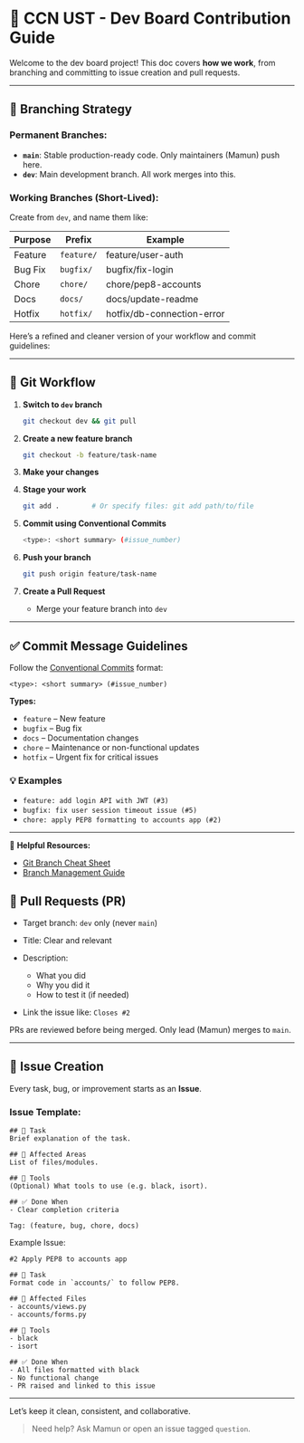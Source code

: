 # 🧭 CCN UST - Dev Board Contribution Guide

Welcome to the dev board project! This doc covers **how we work**, from branching and committing to issue creation and pull requests.

---

## 🧱 Branching Strategy

### Permanent Branches:

* **`main`**: Stable production-ready code. Only maintainers (Mamun) push here.
* **`dev`**: Main development branch. All work merges into this.

### Working Branches (Short-Lived):

Create from `dev`, and name them like:

| Purpose | Prefix     | Example                    |
| ------- | ---------- | -------------------------- |
| Feature | `feature/` | feature/user-auth          |
| Bug Fix | `bugfix/`  | bugfix/fix-login           |
| Chore   | `chore/`   | chore/pep8-accounts        |
| Docs    | `docs/`    | docs/update-readme         |
| Hotfix  | `hotfix/`  | hotfix/db-connection-error |

Here’s a refined and cleaner version of your workflow and commit guidelines:

---

## 🚀 Git Workflow

1. **Switch to `dev` branch**

   ```bash
   git checkout dev && git pull
   ```

2. **Create a new feature branch**

   ```bash
   git checkout -b feature/task-name
   ```

3. **Make your changes**

4. **Stage your work**

   ```bash
   git add .        # Or specify files: git add path/to/file
   ```

5. **Commit using Conventional Commits**

   ```bash
   <type>: <short summary> (#issue_number)
   ```

6. **Push your branch**

   ```bash
   git push origin feature/task-name
   ```

7. **Create a Pull Request**

   * Merge your feature branch into `dev`

---

## ✅ Commit Message Guidelines

Follow the [Conventional Commits](https://www.conventionalcommits.org/en/v1.0.0/) format:

```
<type>: <short summary> (#issue_number)
```

**Types:**

* `feature` – New feature
* `bugfix` – Bug fix
* `docs` – Documentation changes
* `chore` – Maintenance or non-functional updates
* `hotfix` – Urgent fix for critical issues

### 💡 Examples

* `feature: add login API with JWT (#3)`
* `bugfix: fix user session timeout issue (#5)`
* `chore: apply PEP8 formatting to accounts app (#2)`

---

📖 **Helpful Resources:**

* [Git Branch Cheat Sheet](/docs/git-branch-cheatsheet.md)
* [Branch Management Guide](/docs/branch_management.md)



## 🔄 Pull Requests (PR)

* Target branch: `dev` only (never `main`)
* Title: Clear and relevant
* Description:

  * What you did
  * Why you did it
  * How to test it (if needed)
* Link the issue like: `Closes #2`

PRs are reviewed before being merged. Only lead (Mamun) merges to `main`.

---

## 🐛 Issue Creation

Every task, bug, or improvement starts as an **Issue**.

### Issue Template:

```
## 📝 Task
Brief explanation of the task.

## 📂 Affected Areas
List of files/modules.

## 🔧 Tools
(Optional) What tools to use (e.g. black, isort).

## ✅ Done When
- Clear completion criteria

Tag: (feature, bug, chore, docs)
```

Example Issue:

```
#2 Apply PEP8 to accounts app

## 📝 Task
Format code in `accounts/` to follow PEP8.

## 📂 Affected Files
- accounts/views.py
- accounts/forms.py

## 🔧 Tools
- black
- isort

## ✅ Done When
- All files formatted with black
- No functional change
- PR raised and linked to this issue
```

---

Let’s keep it clean, consistent, and collaborative.

> Need help? Ask Mamun or open an issue tagged `question`.
